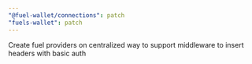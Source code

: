 ```yaml
---
"@fuel-wallet/connections": patch
"fuels-wallet": patch
---
```


Create fuel providers on centralized way to support middleware to insert headers with basic auth
